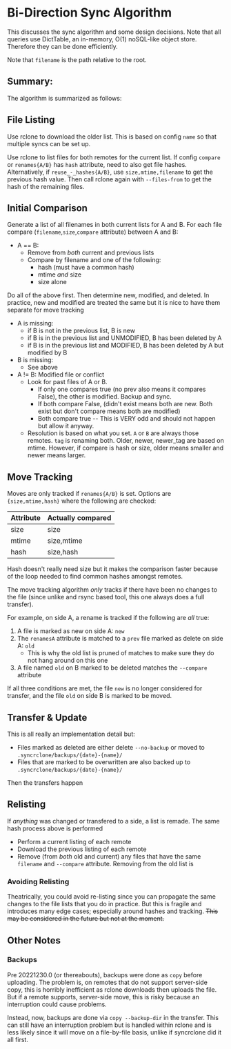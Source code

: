 # Bi-Direction Sync Algorithm

This discusses the sync algorithm and some design decisions. Note that all queries use DictTable, an in-memory, O(1) noSQL-like object store. Therefore they can be done efficiently.

Note that `filename` is the path relative to the root.

## Summary:

The algorithm is summarized as follows:

## File Listing

Use rclone to download the older list. This is based on config `name` so that multiple syncs can be set up. 

Use rclone to list files for both remotes for the current list. If config `compare` or `renames{A/B}` has `hash` attribute, need to also get file hashes. Alternatively, if `reuse_-_hashes{A/B}`, use `size,mtime,filename` to get the previous hash value. Then call rclone again with `--files-from` to get the hash of the remaining files.

## Initial Comparison

Generate a list of all filenames in both current lists for A and B. For each file compare (`filename`,`size`,`compare` attribute) between A and B:

* A == B: 
	* Remove from *both* current and previous lists
	* Compare by filename and one of the following:
	    * hash (must have a common hash)
	    * mtime *and* size
	    * size alone

Do all of the above first. Then determine new, modified, and deleted. In practice, new and modified are treated the same but it is nice to have them separate for move tracking

* A is missing:
	* if B is not in the previous list, B is new
	* if B is in the previous list and UNMODIFIED, B has been deleted by A
	* if B is in the previous list and MODIFIED, B has been deleted by A but modified by B
* B is missing:
	* See above
* A != B: Modified file or conflict
    * Look for past files of A or B. 
        * If only one compares true (no prev also means it compares False), the other is modified. Backup and sync. 
        * If both compare False, (didn't exist means both are new. Both exist but don't compare means both are modified)
        * Both compare true -- This is VERY odd and should not happen but allow it anyway.
    * Resolution is based on what you set. `A` or `B` are always those remotes. `tag` is renaming both. Older, newer, newer_tag are based on mtime. However, if compare is hash or size, older means smaller and newer means larger.
    
## Move Tracking

Moves are only tracked if `renames{A/B}` is set. Options are `{size,mtime,hash}` where the following are checked:

| Attribute | Actually compared |
|-----------|-------------------|
| size      | size              |
| mtime     | size,mtime        |
| hash      | size,hash         |

Hash doesn't really need size but it makes the comparison faster because of the loop needed to find common hashes amongst remotes.

The move tracking algorithm *only* tracks if there have been no changes to the file (since unlike and rsync based tool, this one always does a full transfer). 

For example, on side A, a rename is tracked if the following are *all* true:

1. A file is marked as new on side A: `new`
2. The `renamesA` attribute is matched to a `prev` file marked as delete on side A: `old`
    * This is why the old list is pruned of matches to make sure they do not hang around on this one
3. A file named `old` on B marked to be deleted matches the `--compare` attribute

If all three conditions are met, the file `new` is no longer considered for transfer, and the file `old` on side B is marked to be moved.

## Transfer & Update

This is all really an implementation detail but:

* Files marked as deleted are either delete `--no-backup` or moved to `.syncrclone/backups/{date}-{name}/`
* Files that are marked to be overwritten are also backed up to `.syncrclone/backups/{date}-{name}/`

Then the transfers happen

## Relisting

If *anything* was changed or transfered to a side, a list is remade. The same hash process above is performed

* Perform a current listing of each remote
* Download the previous listing of each remote
* Remove (from *both* old and current) any files that have the same `filename` and `--compare` attribute. Removing from the old list is

### Avoiding Relisting

Theatrically, you could avoid re-listing since you can propagate the same changes to the file lists that you do in practice. But this is fragile and introduces many edge cases; especially around hashes and tracking. <del>This may be considered in the future but not at the moment.</del>

## Other Notes

### Backups

Pre 20221230.0 (or thereabouts), backups were done as `copy` before uploading. The problem is, on remotes that do not support server-side copy, this is horribly inefficient as rclone downloads then uploads the file. But if a remote supports, server-side move, this is risky because an interruption could cause problems.

Instead, now, backups are done via `copy --backup-dir` in the transfer. This can still have an interruption problem but is handled within rclone and is less likely since it will move on a file-by-file basis, unlike if syncrclone did it all first.
